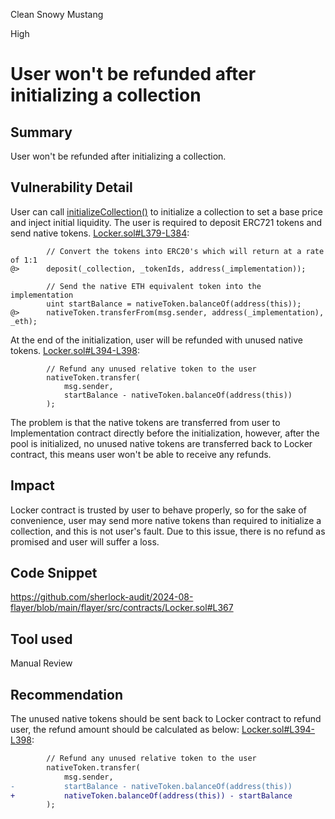 Clean Snowy Mustang

High

# User won't be refunded after initializing a collection

## Summary
User won't be refunded after initializing a collection.

## Vulnerability Detail
User can call [initializeCollection()](https://github.com/sherlock-audit/2024-08-flayer/blob/main/flayer/src/contracts/Locker.sol#L367) to initialize a collection to set a base price and inject initial liquidity. The user is required to deposit ERC721 tokens and send native tokens.
[Locker.sol#L379-L384](https://github.com/sherlock-audit/2024-08-flayer/blob/main/flayer/src/contracts/Locker.sol#L379-L384):
```solidity
        // Convert the tokens into ERC20's which will return at a rate of 1:1
@>      deposit(_collection, _tokenIds, address(_implementation));

        // Send the native ETH equivalent token into the implementation
        uint startBalance = nativeToken.balanceOf(address(this));
@>      nativeToken.transferFrom(msg.sender, address(_implementation), _eth);
```
At the end of the initialization, user will be refunded with unused native tokens.
[Locker.sol#L394-L398](https://github.com/sherlock-audit/2024-08-flayer/blob/main/flayer/src/contracts/Locker.sol#L394-L398):
```solidity
        // Refund any unused relative token to the user
        nativeToken.transfer(
            msg.sender,
            startBalance - nativeToken.balanceOf(address(this))
        );
```
The problem is that the native tokens are transferred from user to Implementation contract directly before the initialization, however, after the pool is initialized, no unused native tokens are transferred back to Locker contract, this means user won't be able to receive any refunds.

## Impact

Locker contract is trusted by user to behave properly, so for the sake of convenience, user may send more native tokens than required to initialize a collection, and this is not user's fault. Due to this issue, there is no refund as promised and user will suffer a loss.

## Code Snippet

https://github.com/sherlock-audit/2024-08-flayer/blob/main/flayer/src/contracts/Locker.sol#L367

## Tool used

Manual Review

## Recommendation

The unused native tokens should be sent back to Locker contract to refund user, the refund amount should be calculated as below:
[Locker.sol#L394-L398](https://github.com/sherlock-audit/2024-08-flayer/blob/main/flayer/src/contracts/Locker.sol#L394-L398):
```diff
        // Refund any unused relative token to the user
        nativeToken.transfer(
            msg.sender,
-           startBalance - nativeToken.balanceOf(address(this))
+           nativeToken.balanceOf(address(this)) - startBalance
        );
```